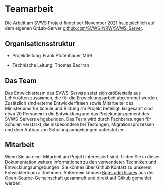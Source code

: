 # Teamarbeit 

Die Arbeit am SVWS Projekt findet seit November 2021 hauptsächlich auf dem eigenen GitLab-Server [github.com/SVWS-NRW/SVWS-Server](https://github.com/SVWS-NRW/SVWS-Server). 

## Organisationsstruktur

+ Projektleitung: Frank Pfotenhauer, MSB  

+ Technische Leitung: Thomas Bachran  

## Das Team 

Das Entwicklerteam des SVWS-Servers setzt sich größtenteils aus Lehrkräften zusammen, die für die Entwicklungsarbeit abgeordnet wurden. Zusätzlich sind externe Entwicklerfirmen sowie Mitarbeiter des Ministeriums für Schule und Bildung am Projekt beteiligt. Insgesamt sind etwa 20 Personen in die Entwicklung und das Projektmanagement des SVWS-Servers eingebunden. Das Team wird durch Fachberatungen für Schulen verstärkt, die insbesondere bei Testungen, Migrationsprozessen und dem Aufbau von Schulungsumgebungen unterstützen. 

## Mitarbeit

Wenn Sie an einer Mitarbeit am Projekt interessiert sind, finden Sie in dieser Dokumentation weitere Informationen zu den verwendeten Techniken und Entwicklungsumgebungen. Sie können über Github Kontakt zu unserem Entwicklerteam aufnehmen. Außerdem können [Bugs oder Issues](https://doku.svws-nrw.de/Teamarbeit/issues/) aus der Open-Source-Gemeinschaft gesammelt und direkt auf Github gemeldet werden. 

